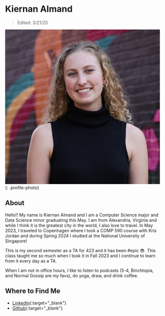 # Kiernan Almand

> Edited: 3/21/25

![Kiernan Almand Photo](../profile_photos/kalmand.jpeg){: .profile-photo}

## About

Hello!! My name is Kiernan Almand and I am a Computer Science major and Data Science minor graduating this May. I am from Alexandria, Virginia and while I think it is the greatest city in the world, I also love to travel. In May 2023, I traveled to Copenhagen where I took a COMP 590 course with Kris Jordan and during Spring 2024 I studied at the National University of Singapore!

This is my second semester as a TA for 423 and it has been #epic :sunglasses:. This class taught me so much when I took it in Fall 2023 and I continue to learn from it every day as a TA.

When I am not in office hours, I like to listen to podcasts (5-4, Binchtopia, and Normal Gossip are my favs), do yoga, draw, and drink coffee. 

## Where to Find Me

<div class="grid cards" markdown>

- [LinkedIn](https://www.linkedin.com/in/kiernan-almand){:target="\_blank"}
- [Github](https://github.com/kiernan-a){:target="\_blank"}

</div>